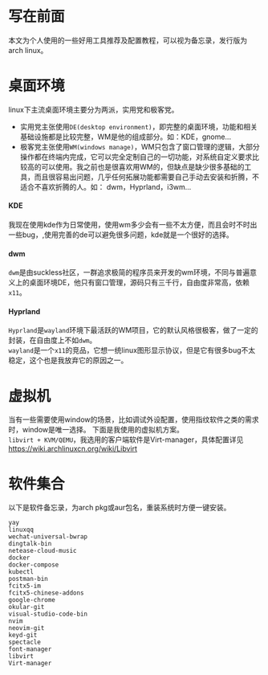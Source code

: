 
# 写在前面
本文为个人使用的一些好用工具推荐及配置教程，可以视为备忘录，发行版为arch linux。

# 桌面环境
linux下主流桌面环境主要分为两派，实用党和极客党。
- 实用党主张使用`DE(desktop environment)`，即完整的桌面环境，功能和相关基础设施都是比较完整，WM是他的组成部分。如：KDE，gnome...
- 极客党主张使用`WM(windows manage)`，WM只包含了窗口管理的逻辑，大部分操作都在终端内完成，它可以完全定制自己的一切功能，对系统自定义要求比较高的可以使用。我之前也是很喜欢用WM的，但缺点是缺少很多基础的工具，而且很容易出问题，几乎任何拓展功能都需要自己手动去安装和折腾，不适合不喜欢折腾的人。如： dwm，Hyprland，i3wm...
#### KDE
我现在使用kde作为日常使用，使用wm多少会有一些不太方便，而且会时不时出一些bug，,使用完善的de可以避免很多问题，kde就是一个很好的选择。

#### dwm
`dwm`是由suckless社区，一群追求极简的程序员来开发的wm环境，不同与普遍意义上的桌面环境DE，他只有窗口管理，源码只有三千行，自由度非常高，依赖`x11`。

#### Hyprland
`Hyprland`是`wayland`环境下最活跃的WM项目，它的默认风格很极客，做了一定的封装，在自由度上不如`dwm`。
<br>
`wayland`是一个`x11`的竞品，它想一统linux图形显示协议，但是它有很多bug不太稳定，这个也是我放弃它的原因之一。

# 虚拟机
当有一些需要使用window的场景，比如调试外设配置，使用指纹软件之类的需求时，window是唯一选择。
下面是我使用的虚拟机方案。
<br>
`libvirt + KVM/QEMU`，我选用的客户端软件是Virt-manager，具体配置详见 https://wiki.archlinuxcn.org/wiki/Libvirt

# 软件集合
以下是软件备忘录，为arch pkg或aur包名，重装系统时方便一键安装。

```
yay
linuxqq
wechat-universal-bwrap
dingtalk-bin
netease-cloud-music
docker
docker-compose
kubectl
postman-bin
fcitx5-im
fcitx5-chinese-addons
google-chrome
okular-git
visual-studio-code-bin
nvim
neovim-git
keyd-git
spectacle
font-manager
libvirt
Virt-manager
```
 
